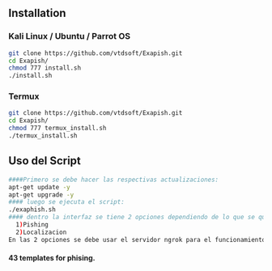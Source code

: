 
## Installation

### Kali Linux / Ubuntu / Parrot OS

```bash
git clone https://github.com/vtdsoft/Exapish.git
cd Exapish/
chmod 777 install.sh
./install.sh
```

### Termux

```bash
git clone https://github.com/vtdsoft/Exapish.git
cd Exapish/
chmod 777 termux_install.sh
./termux_install.sh
```

## Uso del Script

```bash
####Primero se debe hacer las respectivas actualizaciones:
apt-get update -y
apt-get upgrade -y
#### luego se ejecuta el script:
./exaphish.sh
#### dentro la interfaz se tiene 2 opciones dependiendo de lo que se quiera hacer:
  1)Pishing
  2)Localizacion
En las 2 opciones se debe usar el servidor ngrok para el funcionamiento,en la segunda opción se usa este servidor mediante la opcion: NearYou
```





#### 43 templates for phising.



